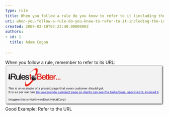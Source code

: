 ```yaml
---
type: rule
title: When you follow a rule do you know to refer to it (including the icon)?
uri: when-you-follow-a-rule-do-you-know-to-refer-to-it-including-the-icon
created: 2009-03-10T07:23:40.0000000Z
authors:
- id: 1
  title: Adam Cogan

---
```


When you follow a rule, remember to refer to its URL:
![](RuleReferrence.jpg)Good Example: Refer to the URL
